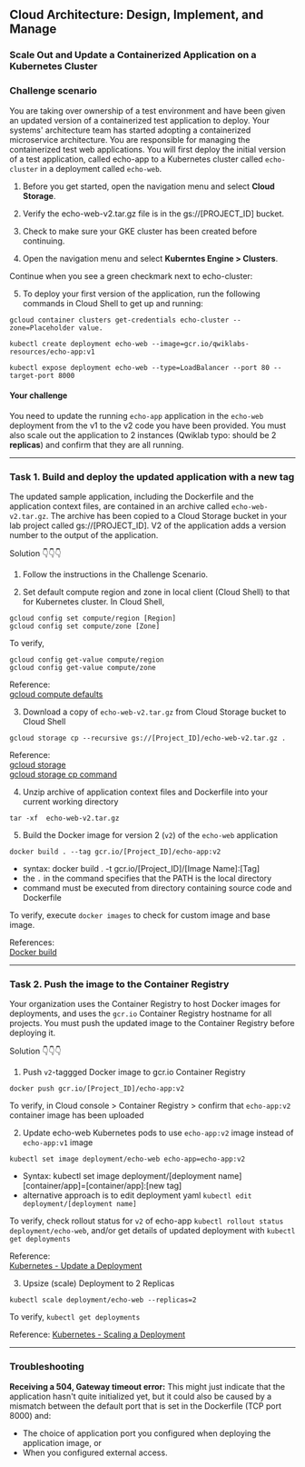 ## Cloud Architecture: Design, Implement, and Manage
### Scale Out and Update a Containerized Application on a Kubernetes Cluster

### Challenge scenario
You are taking over ownership of a test environment and have been given an updated version of a containerized test application to deploy. Your systems' architecture team has started adopting a containerized microservice architecture. You are responsible for managing the containerized test web applications. You will first deploy the initial version of a test application, called echo-app to a Kubernetes cluster called `echo-cluster` in a deployment called `echo-web`.

1. Before you get started, open the navigation menu and select **Cloud Storage**.

2. Verify the echo-web-v2.tar.gz file is in the gs://[PROJECT_ID] bucket.

3. Check to make sure your GKE cluster has been created before continuing.

4. Open the navigation menu and select **Kuberntes Engine > Clusters**.

Continue when you see a green checkmark next to echo-cluster:

5. To deploy your first version of the application, run the following commands in Cloud Shell to get up and running:
```
gcloud container clusters get-credentials echo-cluster --zone=Placeholder value.
```
```
kubectl create deployment echo-web --image=gcr.io/qwiklabs-resources/echo-app:v1
```
```
kubectl expose deployment echo-web --type=LoadBalancer --port 80 --target-port 8000
```
#### Your challenge
You need to update the running `echo-app` application in the `echo-web` deployment from the v1 to the v2 code you have been provided. You must also scale out the application to 2 instances (Qwiklab typo: should be 2 **replicas**) and confirm that they are all running.  

<hr>

### Task 1. Build and deploy the updated application with a new tag
The updated sample application, including the Dockerfile and the application context files, are contained in an archive called `echo-web-v2.tar.gz`. The archive has been copied to a Cloud Storage bucket in your lab project called gs://[PROJECT_ID]. V2 of the application adds a version number to the output of the application.

Solution 👇👇👇 

1. Follow the instructions in the Challenge Scenario.

2. Set default compute region and zone in local client (Cloud Shell) to that for Kubernetes cluster.
In Cloud Shell,
```
gcloud config set compute/region [Region]
gcloud config set compute/zone [Zone]
```
To verify,
```
gcloud config get-value compute/region
gcloud config get-value compute/zone
```
Reference:  
[gcloud compute defaults](https://cloud.google.com/compute/docs/gcloud-compute)

3. Download a copy of `echo-web-v2.tar.gz` from Cloud Storage bucket to Cloud Shell
```
gcloud storage cp --recursive gs://[Project_ID]/echo-web-v2.tar.gz . 
```

Reference:  
[gcloud storage](https://cloud.google.com/sdk/gcloud/reference/storage)  
[gcloud storage cp command](https://cloud.google.com/sdk/gcloud/reference/storage/cp)   

4. Unzip archive of application context files and Dockerfile into your current working directory
```
tar -xf  echo-web-v2.tar.gz 
```

5. Build the Docker image for version 2 (`v2`) of the `echo-web` application
```
docker build . --tag gcr.io/[Project_ID]/echo-app:v2
```
  - syntax: docker build . -t gcr.io/[Project_ID]/[Image Name]:[Tag]
  - the `.` in the command specifies that the PATH is the local directory
  - command must be executed from directory containing source code and Dockerfile

To verify, execute `docker images` to check for custom image and base image. 

References:  
[Docker build](https://docs.docker.com/engine/reference/commandline/build/#examples)

<hr>

### Task 2. Push the image to the Container Registry
Your organization uses the Container Registry to host Docker images for deployments, and uses the `gcr.io` Container Registry hostname for all projects. You must push the updated image to the Container Registry before deploying it.

Solution 👇👇👇

1. Push `v2`-taggged Docker image to gcr.io Container Registry
```
docker push gcr.io/[Project_ID]/echo-app:v2
```
To verify, in Cloud console > Container Registry > confirm that `echo-app:v2` container image has been uploaded

2. Update echo-web Kubernetes pods to use `echo-app:v2` image instead of `echo-app:v1` image
```
kubectl set image deployment/echo-web echo-app=echo-app:v2
```
- Syntax: kubectl set image deployment/[deployment name] [container/app]=[container/app]:[new tag]
- alternative approach is to edit deployment yaml `kubectl edit deployment/[deployment name]`

To verify, check rollout status for `v2` of echo-app `kubectl rollout status deployment/echo-web`, and/or get details of updated deployment with `kubectl get deployments`  

Reference:  
[Kubernetes - Update a Deployment](https://kubernetes.io/docs/concepts/workloads/controllers/deployment/#updating-a-deployment)  

3. Upsize (scale) Deployment to 2 Replicas
```
kubectl scale deployment/echo-web --replicas=2
```
To verify, `kubectl get deployments`

Reference:
[Kubernetes - Scaling a Deployment](https://kubernetes.io/docs/concepts/workloads/controllers/deployment/#scaling-a-deployment)  

<hr>

### Troubleshooting

**Receiving a 504, Gateway timeout error:** This might just indicate that the application hasn't quite initialized yet, but it could also be caused by a mismatch between the default port that is set in the Dockerfile (TCP port 8000) and:
- The choice of application port you configured when deploying the application image, or
- When you configured external access.  